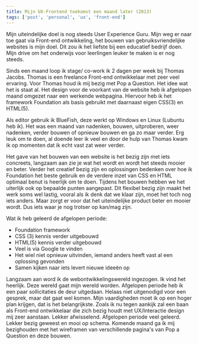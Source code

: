 ```yaml
---
title: Mijn UX-Frontend toekomst een maand later (2013)
tags: ['post', 'personal', 'ux', 'front-end']
---
```



Mijn uiteindelijke doel is nog steeds User Experience Guru. Mijn weg er naar toe gaat via Front-end ontwikkeling, het bouwen van gebruiksvriendelijke websites is mijn doel. Dit zou ik het liefste bij een educatief bedrijf doen. Mijn drive om het onderwijs voor leerlingen leuker te maken is er nog steeds.  

Sinds een maand loop ik stage/ co-work ik 2 dagen per week bij Thomas Jacobs. Thomas is een freelance Front-end ontwikkelaar met zeer veel ervaring. Voor Thomas houd ik mij bezig met Pop a Question. Het idee wat het is staat al. Het design voor de voorkant van de website heb ik afgelopen maand omgezet naar een werkende webpagina. Hiervoor heb ik het framework Foundation als basis gebruikt met daarnaast eigen CSS(3) en HTML(5). 

Als editor gebruik ik BlueFish, deze werkt op Windows en Linux (Lubuntu heb ik). Het was een maand van nadenken, bouwen, uitproberen, weer nadenken, verder bouwen of opnieuw bouwen en ga zo maar verder. Erg leuk om te doen, al doende leer ik veel en door de hulp van Thomas kwam ik op momenten dat ik echt vast zat weer verder. 

Het gave van het bouwen van een website is het bezig zijn met iets concreets, langzaam aan zie je wat het wordt en wordt het steeds mooier en beter. Verder het creatief bezig zijn en oplossingen bedenken over hoe ik Foundation het beste gebruik en de verdere inzet van CSS en HTML optimaal benut is heerlijk om te doen. Tijdens het bouwen hebben we het uiterlijk ook op bepaalde punten aangepast. Dit flexibel bezig zijn maakt het werk soms wel lastig, vooral als ik denk dat we klaar zijn, moet het toch nog iets anders. Maar zorgt er voor dat het uiteindelijke product beter en mooier wordt. Dus iets waar je nog trotser op kan/mag zijn. 

Wat ik heb geleerd de afgelopen periode:

* Foundation framework
* CSS (3) kennis verder uitgebouwd
* HTML(5) kennis verder uitgebouwd
* Veel is via Google te vinden
* Het wiel niet opnieuw uitvinden, iemand anders heeft vast al een oplossing gevonden
* Samen kijken naar iets levert nieuwe ideeën op

Langzaam aan word ik de webontwikkelingswereld ingezogen. Ik vind het heerlijk. Deze wereld gaat mijn wereld worden. Afgelopen periode heb ik een paar sollicitaties de deur uitgedaan. Helaas niet uitgenodigd voor een gesprek, maar dat gaat wel komen. Mijn vaardigheden moet ik op een hoger plan krijgen, dat is het belangrijkste. Zoals ik nu tegen aankijk zal een baan als Front-end ontwikkelaar die zich bezig houdt met UX/Interactie design mij zeer aanstaan. Lekker afwisselend. Afgelopen periode veel geleerd. Lekker bezig geweest en mooi op schema. Komende maand ga ik mij bezighouden met het wireframen van verschillende pagina's van Pop a Question en deze bouwen.